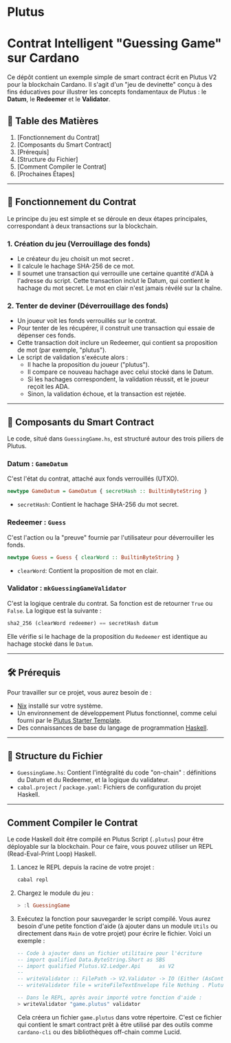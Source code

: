 # Plutus
# Contrat Intelligent "Guessing Game" sur Cardano

Ce dépôt contient un exemple simple de smart contract écrit en Plutus V2 pour la blockchain Cardano. Il s'agit d'un "jeu de devinette" conçu à des fins éducatives pour illustrer les concepts fondamentaux de Plutus : le **Datum**, le **Redeemer** et le **Validator**.

## 📖 Table des Matières

1.  [Fonctionnement du Contrat]
2.  [Composants du Smart Contract]
3.  [Prérequis]
4.  [Structure du Fichier]
5.  [Comment Compiler le Contrat]
6.  [Prochaines Étapes]

-----

## 🎲 Fonctionnement du Contrat

Le principe du jeu est simple et se déroule en deux étapes principales, correspondant à deux transactions sur la blockchain.

### 1\. Création du jeu (Verrouillage des fonds)

  - Le créateur du jeu choisit un mot secret .
  - Il calcule le hachage SHA-256 de ce mot.
  - Il soumet une transaction qui verrouille une certaine quantité d'ADA à l'adresse du script. Cette transaction inclut le Datum, qui contient le hachage du mot secret. Le mot en clair n'est jamais révélé sur la chaîne.

### 2\. Tenter de deviner (Déverrouillage des fonds)

  - Un joueur voit les fonds verrouillés sur le contrat.
  - Pour tenter de les récupérer, il construit une transaction qui essaie de dépenser ces fonds.
  - Cette transaction doit inclure un Redeemer, qui contient sa proposition de mot (par exemple, "plutus").
  - Le script de validation s'exécute alors :
      - Il hache la proposition du joueur ("plutus").
      - Il compare ce nouveau hachage avec celui stocké dans le Datum.
      - Si les hachages correspondent, la validation réussit, et le joueur reçoit les ADA.
      - Sinon, la validation échoue, et la transaction est rejetée.

-----

## 🧩 Composants du Smart Contract

Le code, situé dans `GuessingGame.hs`, est structuré autour des trois piliers de Plutus.

### Datum : `GameDatum`

C'est l'état du contrat, attaché aux fonds verrouillés (UTXO).

```haskell
newtype GameDatum = GameDatum { secretHash :: BuiltinByteString }
```

  - `secretHash`: Contient le hachage SHA-256 du mot secret.

### Redeemer : `Guess`

C'est l'action ou la "preuve" fournie par l'utilisateur pour déverrouiller les fonds.

```haskell
newtype Guess = Guess { clearWord :: BuiltinByteString }
```

  - `clearWord`: Contient la proposition de mot en clair.

### Validator : `mkGuessingGameValidator`

C'est la logique centrale du contrat. Sa fonction est de retourner `True` ou `False`.
La logique est la suivante :

```haskell
sha2_256 (clearWord redeemer) == secretHash datum
```

Elle vérifie si le hachage de la proposition du `Redeemer` est identique au hachage stocké dans le `Datum`.

-----

## 🛠️ Prérequis

Pour travailler sur ce projet, vous aurez besoin de :

  - [Nix](https://nixos.org/) installé sur votre système.
  - Un environnement de développement Plutus fonctionnel, comme celui fourni par le [Plutus Starter Template](https://github.com/IntersectMBO/plutus.git).
  - Des connaissances de base du langage de programmation [Haskell](https://www.haskell.mooc/).

-----

## 📂 Structure du Fichier

  - `GuessingGame.hs`: Contient l'intégralité du code "on-chain" : définitions du Datum et du Redeemer, et la logique du validateur.
  - `cabal.project` / `package.yaml`: Fichiers de configuration du projet Haskell.

-----

## Comment Compiler le Contrat

Le code Haskell doit être compilé en Plutus Script (`.plutus`) pour être déployable sur la blockchain. Pour ce faire, vous pouvez utiliser un REPL (Read-Eval-Print Loop) Haskell.

1.  Lancez le REPL depuis la racine de votre projet :

    ```bash
    cabal repl
    ```

2.  Chargez le module du jeu :

    ```haskell
    > :l GuessingGame
    ```

3.  Exécutez la fonction pour sauvegarder le script compilé. Vous aurez besoin d'une petite fonction d'aide (à ajouter dans un module `Utils` ou directement dans `Main` de votre projet) pour écrire le fichier. Voici un exemple :

    ```haskell
    -- Code à ajouter dans un fichier utilitaire pour l'écriture
    -- import qualified Data.ByteString.Short as SBS
    -- import qualified Plutus.V2.Ledger.Api      as V2
    --
    -- writeValidator :: FilePath -> V2.Validator -> IO (Either (AsContractError e) ())
    -- writeValidator file = writeFileTextEnvelope file Nothing . PlutusScriptSerialised . SBS.toShort . LBS.toStrict . serialise

    -- Dans le REPL, après avoir importé votre fonction d'aide :
    > writeValidator "game.plutus" validator
    ```

    Cela créera un fichier `game.plutus` dans votre répertoire. C'est ce fichier qui contient le smart contract prêt à être utilisé par des outils comme `cardano-cli` ou des bibliothèques off-chain comme Lucid.
